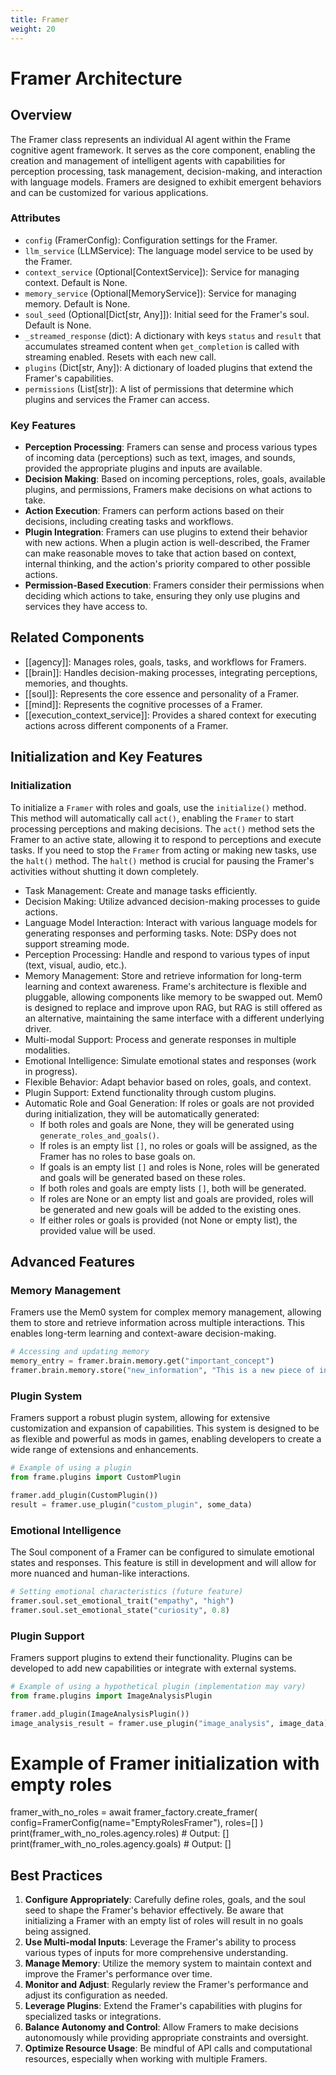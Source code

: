 ```yaml
---
title: Framer
weight: 20
---
```


# Framer Architecture

## Overview

The Framer class represents an individual AI agent within the Frame cognitive agent framework. It serves as the core component, enabling the creation and management of intelligent agents with capabilities for perception processing, task management, decision-making, and interaction with language models. Framers are designed to exhibit emergent behaviors and can be customized for various applications.

### Attributes

- `config` (FramerConfig): Configuration settings for the Framer.
- `llm_service` (LLMService): The language model service to be used by the Framer.
- `context_service` (Optional[ContextService]): Service for managing context. Default is None.
- `memory_service` (Optional[MemoryService]): Service for managing memory. Default is None.
- `soul_seed` (Optional[Dict[str, Any]]): Initial seed for the Framer's soul. Default is None.
- `_streamed_response` (dict): A dictionary with keys `status` and `result` that accumulates streamed content when `get_completion` is called with streaming enabled. Resets with each new call.
- `plugins` (Dict[str, Any]): A dictionary of loaded plugins that extend the Framer's capabilities.
- `permissions` (List[str]): A list of permissions that determine which plugins and services the Framer can access.

### Key Features

- **Perception Processing**: Framers can sense and process various types of incoming data (perceptions) such as text, images, and sounds, provided the appropriate plugins and inputs are available.
- **Decision Making**: Based on incoming perceptions, roles, goals, available plugins, and permissions, Framers make decisions on what actions to take.
- **Action Execution**: Framers can perform actions based on their decisions, including creating tasks and workflows.
- **Plugin Integration**: Framers can use plugins to extend their behavior with new actions. When a plugin action is well-described, the Framer can make reasonable moves to take that action based on context, internal thinking, and the action's priority compared to other possible actions.
- **Permission-Based Execution**: Framers consider their permissions when deciding which actions to take, ensuring they only use plugins and services they have access to.

## Related Components

- [[agency]]: Manages roles, goals, tasks, and workflows for Framers.
- [[brain]]: Handles decision-making processes, integrating perceptions, memories, and thoughts.
- [[soul]]: Represents the core essence and personality of a Framer.
- [[mind]]: Represents the cognitive processes of a Framer.
- [[execution_context_service]]: Provides a shared context for executing actions across different components of a Framer.

## Initialization and Key Features

### Initialization

To initialize a `Framer` with roles and goals, use the `initialize()` method. This method will automatically call `act()`, enabling the `Framer` to start processing perceptions and making decisions. The `act()` method sets the Framer to an active state, allowing it to respond to perceptions and execute tasks. If you need to stop the `Framer` from acting or making new tasks, use the `halt()` method. The `halt()` method is crucial for pausing the Framer's activities without shutting it down completely.

- Task Management: Create and manage tasks efficiently.
- Decision Making: Utilize advanced decision-making processes to guide actions.
- Language Model Interaction: Interact with various language models for generating responses and performing tasks. Note: DSPy does not support streaming mode.
- Perception Processing: Handle and respond to various types of input (text, visual, audio, etc.).
- Memory Management: Store and retrieve information for long-term learning and context awareness. Frame's architecture is flexible and pluggable, allowing components like memory to be swapped out. Mem0 is designed to replace and improve upon RAG, but RAG is still offered as an alternative, maintaining the same interface with a different underlying driver.
- Multi-modal Support: Process and generate responses in multiple modalities.
- Emotional Intelligence: Simulate emotional states and responses (work in progress).
- Flexible Behavior: Adapt behavior based on roles, goals, and context.
- Plugin Support: Extend functionality through custom plugins.
- Automatic Role and Goal Generation: If roles or goals are not provided during initialization, they will be automatically generated:
  - If both roles and goals are None, they will be generated using `generate_roles_and_goals()`.
  - If roles is an empty list `[]`, no roles or goals will be assigned, as the Framer has no roles to base goals on.
  - If goals is an empty list `[]` and roles is None, roles will be generated and goals will be generated based on these roles.
  - If both roles and goals are empty lists `[]`, both will be generated.
  - If roles are None or an empty list and goals are provided, roles will be generated and new goals will be added to the existing ones.
  - If either roles or goals is provided (not None or empty list), the provided value will be used.

## Advanced Features

### Memory Management

Framers use the Mem0 system for complex memory management, allowing them to store and retrieve information across multiple interactions. This enables long-term learning and context-aware decision-making.

```python
# Accessing and updating memory
memory_entry = framer.brain.memory.get("important_concept")
framer.brain.memory.store("new_information", "This is a new piece of information")
```

### Plugin System

Framers support a robust plugin system, allowing for extensive customization and expansion of capabilities. This system is designed to be as flexible and powerful as mods in games, enabling developers to create a wide range of extensions and enhancements.

```python
# Example of using a plugin
from frame.plugins import CustomPlugin

framer.add_plugin(CustomPlugin())
result = framer.use_plugin("custom_plugin", some_data)
```

### Emotional Intelligence

The Soul component of a Framer can be configured to simulate emotional states and responses. This feature is still in development and will allow for more nuanced and human-like interactions.

```python
# Setting emotional characteristics (future feature)
framer.soul.set_emotional_trait("empathy", "high")
framer.soul.set_emotional_state("curiosity", 0.8)
```

### Plugin Support

Framers support plugins to extend their functionality. Plugins can be developed to add new capabilities or integrate with external systems.

```python
# Example of using a hypothetical plugin (implementation may vary)
from frame.plugins import ImageAnalysisPlugin

framer.add_plugin(ImageAnalysisPlugin())
image_analysis_result = framer.use_plugin("image_analysis", image_data)
```

# Example of Framer initialization with empty roles
framer_with_no_roles = await framer_factory.create_framer(
    config=FramerConfig(name="EmptyRolesFramer"),
    roles=[]
)
print(framer_with_no_roles.agency.roles)  # Output: []
print(framer_with_no_roles.agency.goals)  # Output: []

## Best Practices

1. **Configure Appropriately**: Carefully define roles, goals, and the soul seed to shape the Framer's behavior effectively. Be aware that initializing a Framer with an empty list of roles will result in no goals being assigned.
2. **Use Multi-modal Inputs**: Leverage the Framer's ability to process various types of inputs for more comprehensive understanding.
3. **Manage Memory**: Utilize the memory system to maintain context and improve the Framer's performance over time.
4. **Monitor and Adjust**: Regularly review the Framer's performance and adjust its configuration as needed.
5. **Leverage Plugins**: Extend the Framer's capabilities with plugins for specialized tasks or integrations.
6. **Balance Autonomy and Control**: Allow Framers to make decisions autonomously while providing appropriate constraints and oversight.
7. **Optimize Resource Usage**: Be mindful of API calls and computational resources, especially when working with multiple Framers.
